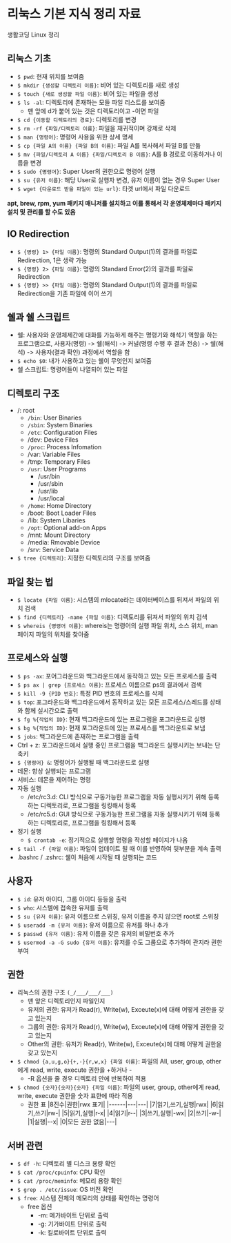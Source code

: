 # 리눅스 기본 지식 정리 자료
생활코딩 Linux 정리

## 리눅스 기초
- `$ pwd`: 현재 위치를 보여줌
- `$ mkdir {생성할 디렉토리 이름}`: 비어 있는 디렉토리를 새로 생성
- `$ touch {새로 생성할 파일 이름}`: 비어 있는 파일을 생성
- `$ ls -al`: 디렉토리에 존재하는 모들 파일 리스트를 보여줌
  - 맨 앞에 d가 붙어 있는 것은 디렉토리이고 -이면 파일
- `$ cd {이동할 디렉토리의 경로}`: 디렉토리를 변경
- `$ rm -rf {파일/디렉토리 이름}`: 파일을 재귀적이며 강제로 삭제
- `$ man {명령어}`: 명령어 사용을 위한 상세 명세
- `$ cp {파일 A의 이름} {파일 B의 이름}`: 파일 A를 복사해서 파일 B를 만듦
- `$ mv {파일/디렉토리 A 이름} {파일/디렉토리 B 이름}`: A를 B 경로로 이동하거나 이름을 변경
- `$ sudo {명령어}`: Super User의 권한으로 명령어 실행
- `$ su {유저 이름}`: 해당 User로 실행자 변경, 유저 이름이 없는 경우 Super User
- `$ wget {다운로드 받을 파일이 있는 url}`: 타겟 url에서 파일 다운로드

**apt, brew, rpm, yum 패키지 매니저를 설치하고 이를 통해서 각 운영체제마다 패키지 설치 및 관리를 할 수도 있음**

## IO Redirection
- `$ {명령} 1> {파일 이름}`: 명령의 Standard Output(1)의 결과를 파일로 Redirection, 1은 생략 가능
- `$ {명령} 2> {파일 이름}`: 명령의 Standard Error(2)의 결과를 파일로 Redirection
- `$ {명령} >> {파일 이름}`: 명령의 Standard Output(1)의 결과를 파일로 Redirection을 기존 파일에 이어 쓰기

## 쉘과 쉘 스크립트
- 쉘: 사용자와 운영체제간에 대화를 가능하게 해주는 명령기와 해석기 역할을 하는 프로그램으로, 사용자(명령) -> 쉘(해석) -> 커널(명령 수행 후 결과 전송) -> 쉘(해석) -> 사용자(결과 확인) 과정에서 역할을 함
- `$ echo $0`: 내가 사용하고 있는 쉘이 무엇인지 보여줌
- 쉘 스크립트: 명령어들이 나열되어 있는 파일

## 디렉토리 구조
- /: root
  - `/bin`: User Binaries
  - `/sbin`: System Binaries
  - `/etc`: Configuration Files
  - /dev: Device Files
  - `/proc`: Process Infomation
  - /var: Variable Files
  - /tmp: Temporary Files
  - `/usr`: User Programs
    - /usr/bin
    - /usr/sbin
    - /usr/lib
    - /usr/local
  - `/home`: Home Directory
  - /boot: Boot Loader Files
  - /lib: System Libaries
  - `/opt`: Optional add-on Apps
  - /mnt: Mount Directory
  - /media: Rmovable Device
  - /srv: Service Data
- `$ tree {디렉토리}`: 지정한 디렉토리의 구조를 보여줌

## 파일 찾는 법
- `$ locate {파일 이름}`: 시스템의 mlocate라는 데이터베이스를 뒤져서 파일의 위치 검색
- `$ find {디렉토리} -name {파일 이름}`: 디렉토리를 뒤져서 파일의 위치 검색
- `$ whereis {명령어 이름}`: whereis는 명령어의 실행 파일 위치, 소스 위치, man 페이지 파일의 위치를 찾아줌

## 프로세스와 실행
- `$ ps -ax`: 포어그라운드와 백그라운드에서 동작하고 있는 모든 프로세스를 출력
- `$ ps ax | grep {프로세스 이름}`: 프로세스 이름으로 ps의 결과에서 검색
- `$ kill -9 {PID 번호}`: 특정 PID 번호의 프로세스를 삭제
- `$ top`: 포그라운드와 백그라운드에서 동작하고 있는 모든 프로세스/스레드를 상태와 함께 실시간으로 출력
- `$ fg %{작업의 ID}`: 현재 백그라운드에 있는 프로그램을 포그라운드로 실행
- `$ bg %{작업의 ID}`: 현재 포그라운드에 있는 프로세스를 백그라운드로 보냄
- `$ jobs`: 백그라운드에 존재하는 프로그램을 출력
- Ctrl + z: 포그라운드에서 실행 중인 프로그램을 백그라운드 실행시키는 보내는 단축키
- `$ {명령어} &`: 명령어가 실행될 때 백그라운드로 실행
- 데몬: 항상 실행되는 프로그램
- 서비스: 데몬을 제어하는 명령
- 자동 실행
  - /etc/rc3.d: CLI 방식으로 구동가능한 프로그램을 자동 실행시키기 위해 등록하는 디렉토리로, 프로그램을 링킹해서 등록
  - /etc/rc5.d: GUI 방식으로 구동가능한 프로그램을 자동 실행시키기 위해 등록하는 디렉토리로, 프로그램을 링킹해서 등록
- 정기 실행
  - `$ crontab -e`: 정기적으로 실행할 명령을 작성할 페이지가 나옴
- `$ tail -f {파일 이름}`: 파일이 업데이트 될 때 이를 반영하여 뒷부분을 계속 출력 
- .bashrc / .zshrc: 쉘이 처음에 시작될 때 실행되는 코드

## 사용자
- `$ id`: 유저 아이디, 그룹 아이디 등등을 출력
- `$ who`: 시스템에 접속한 유저를 출력
- `$ su {유저 이름}`: 유저 이름으로 스위칭, 유저 이름을 주지 않으면 root로 스위칭
- `$ useradd -m {유저 이름}`: 유저 이름으로 유저를 하나 추가
- `$ passwd {유저 이름}`: 유저 이름을 갖은 유저의 비밀번호 추가
- `$ usermod -a -G sudo {유저 이름}`: 유저를 수도 그룹으로 추가하여 관지라 권한 부여

## 권한
- 리눅스의 권한 구조 `(_/___/___/___)`
  - 맨 앞은 디렉토리인지 파일인지
  - 유저의 권한: 유저가 Read(r), Write(w), Exceute(x)에 대해 어떻게 권한을 갖고 있는지
  - 그룹의 권한: 유저가 Read(r), Write(w), Exceute(x)에 대해 어떻게 권한을 갖고 있는지
  - Other의 권한: 유저가 Read(r), Write(w), Exceute(x)에 대해 어떻게 권한을 갖고 있는지
- `$ chmod {a,u,g,o}{+,-}{r,w,x} {파일 이름}`: 파일의 All, user, group, other에게 read, write, execute 권한을 +하거나 -
  - -R 옵션을 줄 경우 디렉토리 안에 반복하여 적용
- `$ chmod {숫자}{숫자}{숫자} {파일 이름}`: 파일의 user, group, other에게 read, write, execute 권한을 숫자 표햔에 따라 적용
  - 권한 표
    |8진수|권한|rwx 표기|
    |------|---|---|
    |7|읽기,쓰기,실행|rwx|
    |6|읽기,쓰기|rw-|
    |5|읽기,실행|r-x|
    |4|읽기|r--|
    |3|쓰기,실행|-wx|
    |2|쓰기|-w-|
    |1|실행|--x|
    |0|모든 권한 없음|---|

## 서버 관련 
- `$ df -h`: 디렉토리 별 디스크 용량 확인
- `$ cat /proc/cpuinfo`: CPU 확인
- `$ cat /proc/meminfo`: 메모리 용량 확인
- `$ grep . /etc/issue`: OS 버전 확인
- `$ free`: 시스템 전체의 메모리의 상태를 확인하는 명령어
  - free 옵션
    - -m: 메가바이트 단위로 출력
    - -g: 기가바이트 단위로 출력
    - -k: 킬로바이트 단위로 출력
